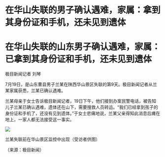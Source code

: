 # 在华山失联的男子确认遇难，家属：拿到其身份证和手机，还未见到遗体

# 在华山失联的山东男子确认遇难，家属：已拿到其身份证和手机，还未见到遗体

极目新闻记者 刘琴

7月19日，是山东曹县男子兰某在陕西华山景区失联的第9天。极目新闻记者从兰某家属获悉，兰某已确认遇难。

兰某母亲于女士告诉极目新闻记者，19日下午，他们接到办案民警电话，被告知儿子兰某已确认遇难，遗体还在山下，需要搜救人员转运。“我们已经拿到孩子的身份证和手机了，还没有见到遗体。”于女士悲痛地说，兰某父亲得知此消息后瘫在地上，一家人都无法接受这一事实。

![](https://inews.gtimg.com/om_bt/OJtCT7vNpd164X17UTqiiC4__lHTF7P18vGXXApiQ9uEEAA/1000)

兰某失联前在华山景区监控中出现（受访者供图）

（来源：极目新闻）

